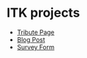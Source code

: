 # ITK projects

- [Tribute Page](https://alexisguevara-ksquare.github.io/TechnicalLiveSessions/TributePage/)
- [Blog Post](https://alexisguevara-ksquare.github.io/TechnicalLiveSessions/BlogPost/)
- [Survey Form]()